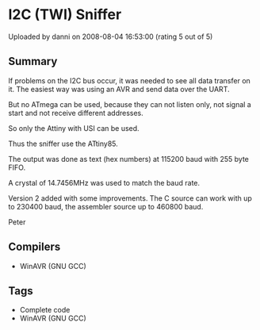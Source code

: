 # I2C (TWI) Sniffer

Uploaded by danni on 2008-08-04 16:53:00 (rating 5 out of 5)

## Summary

If problems on the I2C bus occur, it was needed to see all data transfer on it. The easiest way was using an AVR and send data over the UART.


But no ATmega can be used, because they can not listen only, not signal a start and not receive different addresses.  

So only the Attiny with USI can be used.


Thus the sniffer use the ATtiny85.  

The output was done as text (hex numbers) at 115200 baud with 255 byte FIFO.  

A crystal of 14.7456MHz was used to match the baud rate.


Version 2 added with some improvements. The C source can work with up to 230400 baud, the assembler source up to 460800 baud.


Peter

## Compilers

- WinAVR (GNU GCC)

## Tags

- Complete code
- WinAVR (GNU GCC)
